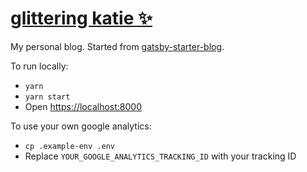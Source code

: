 # [glittering katie ✨](https://glitteringkatie.com/)

My personal blog. Started from [gatsby-starter-blog](https://github.com/gatsbyjs/gatsby-starter-blog).

To run locally:
- `yarn`
- `yarn start`
- Open [https://localhost:8000](https://localhost:8000)

To use your own google analytics:
- `cp .example-env .env`
- Replace `YOUR_GOOGLE_ANALYTICS_TRACKING_ID` with your tracking ID